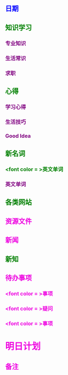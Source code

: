 ## <font color = blue>日期 

## <font color = green>知识学习
### <font color = purple>专业知识

### <font color = purple>生活常识

### <font color = purple>求职

## <font color = green>心得
### <font color = purple>学习心得

### <font color = purple>生活技巧

### <font color = purple>Good Idea

## <font color = green>新名词
### <font color = >英文单词

### <font color = purple>英文单词

## <font color = green>各类网站

## <font color = greenpurple>资源文件

## <font color = greenpurple>新闻

## <font color = green>新知

## <font color = greenpurple>待办事项
### <font color = >事项

### <font color = >疑问

### <font color = >事项

# 明日计划

## <font color = greenpurple>备注 

<!--stackedit_data:
eyJoaXN0b3J5IjpbMTk4NjI1NjUyMSwtMTc3NTE4NDczNCwtMj
A1MjEyNzM1LC0xMzU2NTA5ODMyLDEzMDE4Mjg3MTAsMjEzNjc1
NTE3MiwxODE5OTkzNjg5LDE4MzUxNDQ5NTBdfQ==
-->